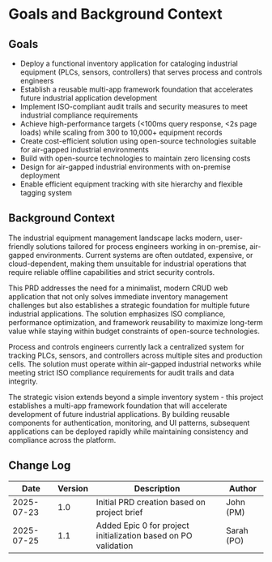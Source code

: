 # Goals and Background Context

## Goals

- Deploy a functional inventory application for cataloging industrial equipment (PLCs, sensors, controllers) that
  serves process and controls engineers
- Establish a reusable multi-app framework foundation that accelerates future industrial application development
- Implement ISO-compliant audit trails and security measures to meet industrial compliance requirements
- Achieve high-performance targets (<100ms query response, <2s page loads) while scaling from 300 to 10,000+ equipment records
- Create cost-efficient solution using open-source technologies suitable for air-gapped industrial environments
- Build with open-source technologies to maintain zero licensing costs
- Design for air-gapped industrial environments with on-premise deployment
- Enable efficient equipment tracking with site hierarchy and flexible tagging system

## Background Context

The industrial equipment management landscape lacks modern, user-friendly solutions tailored for process
engineers working in on-premise, air-gapped environments. Current systems are often outdated, expensive,
or cloud-dependent, making them unsuitable for industrial operations that require reliable offline
capabilities and strict security controls.

This PRD addresses the need for a minimalist, modern CRUD web application that not only solves immediate
inventory management challenges but also establishes a strategic foundation for multiple future industrial
applications. The solution emphasizes ISO compliance, performance optimization, and framework reusability
to maximize long-term value while staying within budget constraints of open-source technologies.

Process and controls engineers currently lack a centralized system for tracking PLCs, sensors, and
controllers across multiple sites and production cells. The solution must operate within air-gapped industrial
networks while meeting strict ISO compliance requirements for audit trails and data integrity.

The strategic vision extends beyond a simple inventory system - this project establishes a multi-app framework
foundation that will accelerate development of future industrial applications. By building reusable components
for authentication, monitoring, and UI patterns, subsequent applications can be deployed rapidly while maintaining
consistency and compliance across the platform.

## Change Log

| Date | Version | Description | Author |
|------|---------|-------------|--------|
| 2025-07-23 | 1.0 | Initial PRD creation based on project brief | John (PM) |
| 2025-07-25 | 1.1 | Added Epic 0 for project initialization based on PO validation | Sarah (PO) |
